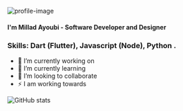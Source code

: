 

![profile-image](https://hips.hearstapps.com/hmg-prod.s3.amazonaws.com/images/andromeda-galaxy-royalty-free-image-1585682435.jpg)

#### I'm Millad Ayoubi - Software Developer and Designer


### Skills: Dart (Flutter), Javascript (Node), Python .

- 🔭 I’m currently working on 
- 🌱 I’m currently learning 
- 👯 I’m looking to collaborate 
- ⚡ I am working towards



![GitHub stats](https://github-readme-stats.vercel.app/api?username=milladAyoubi&show_icons=true)




